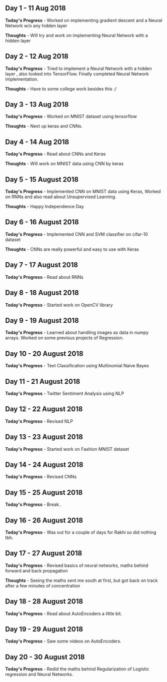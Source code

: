 ## Day 1 - 11 Aug 2018

**Today's Progress** - Worked on implementing gradient descent and a Neural Network w/o any hidden layer

**Thoughts** - Will try and work on implementing Neural Network with a hidden layer


## Day 2 - 12 Aug 2018

**Today's Progress** - Tried to implement a Neural Network with a hidden layer , also looked into TensorFlow. Finally completed Neural Network implementation.

**Thoughts** - Have to some college work besides this :/

## Day 3 - 13 Aug 2018

**Today's Progress** - Worked on MNIST dataset using tensorflow

**Thoughts** - Next up keras and CNNs.

## Day 4 - 14 Aug 2018

**Today's Progress** - Read about CNNs and Keras

**Thoughts** - Will work on MNIST data using CNN by keras

## Day 5 - 15 August 2018

**Today's Progress** - Implemented CNN on MNIST data using Keras, Worked on RNNs and also read about Unsupervised Learning.

**Thoughts** - Happy Independence Day 

## Day 6 - 16 August 2018

**Today's Progress** - Implemented CNN and SVM classifier on cifar-10 dataset

**Thoughts** - CNNs are really powerful and easy to use with Keras

## Day 7 - 17 August 2018

**Today's Progress** - Read about RNNs

## Day 8 - 18 August 2018

**Today's Progress** - Started work on OpenCV library

## Day 9 - 19 August 2018

**Today's Progress** - Learned about handling images as data in numpy arrays. Worked on some previous projects of Regression.

## Day 10 - 20 August 2018

**Today's Progress** - Text Classification using Multinomial Naive Bayes

## Day 11 - 21 August 2018

**Today's Progress** - Twitter Sentiment Analysis using NLP

## Day 12 - 22 August 2018

**Today's Progress** - Revised NLP

## Day 13 - 23 August 2018

**Today's Progress** - Started work on Fashion MNIST dataset

## Day 14 - 24 August 2018

**Today's Progress** - Revised CNNs

## Day 15 - 25 August 2018

**Today's Progress** - Break..

## Day 16 - 26 August 2018

**Today's Progress** - Was out for a couple of days for Rakhi so did nothing tbh.

## Day 17 - 27 August 2018

**Today's Progress** - Revised basics of neural networks, maths behind forward and back propagation

**Thoughts** - Seeing the maths sent me south at first, but got back on track after a few minutes of concentration

## Day 18 - 28 August 2018

**Today's Progress** - Read about AutoEncoders a little bit.

## Day 19 - 29 August 2018

**Today's Progress** - Saw some videos on AutoEncoders.

## Day 20 - 30 August 2018

**Today's Progress** - Redid the maths behind Regularization of Logistic regression and Neural Networks.